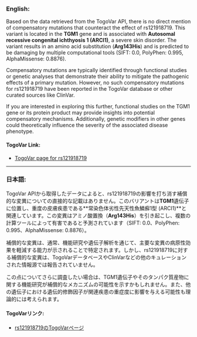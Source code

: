 ### English:
Based on the data retrieved from the TogoVar API, there is no direct mention of compensatory mutations that counteract the effect of rs121918719. This variant is located in the **TGM1** gene and is associated with **Autosomal recessive congenital ichthyosis 1 (ARCI1)**, a severe skin disorder. The variant results in an amino acid substitution (**Arg143His**) and is predicted to be damaging by multiple computational tools (SIFT: 0.0, PolyPhen: 0.995, AlphaMissense: 0.8876). 

Compensatory mutations are typically identified through functional studies or genetic analyses that demonstrate their ability to mitigate the pathogenic effects of a primary mutation. However, no such compensatory mutations for rs121918719 have been reported in the TogoVar database or other curated sources like ClinVar.

If you are interested in exploring this further, functional studies on the TGM1 gene or its protein product may provide insights into potential compensatory mechanisms. Additionally, genetic modifiers in other genes could theoretically influence the severity of the associated disease phenotype.

#### TogoVar Link:
- [TogoVar page for rs121918719](https://togovar.org/variant/tgv223900031)

---

### 日本語:
TogoVar APIから取得したデータによると、rs121918719の影響を打ち消す補償的な変異についての直接的な記載はありません。このバリアントは**TGM1**遺伝子に位置し、重度の皮膚疾患である**常染色体劣性先天性魚鱗癬1型 (ARCI1)**と関連しています。この変異はアミノ酸置換（**Arg143His**）を引き起こし、複数の計算ツールによって有害であると予測されています（SIFT: 0.0、PolyPhen: 0.995、AlphaMissense: 0.8876）。

補償的な変異は、通常、機能研究や遺伝子解析を通じて、主要な変異の病原性効果を軽減する能力が示されることで特定されます。しかし、rs121918719に対する補償的な変異は、TogoVarデータベースやClinVarなどの他のキュレーションされた情報源では報告されていません。

この点についてさらに調査したい場合は、TGM1遺伝子やそのタンパク質産物に関する機能研究が補償的なメカニズムの可能性を示すかもしれません。また、他の遺伝子における遺伝的修飾因子が関連疾患の重症度に影響を与える可能性も理論的には考えられます。

#### TogoVarリンク:
- [rs121918719のTogoVarページ](https://togovar.org/variant/tgv223900031)